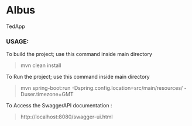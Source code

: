 # Albus
TedApp

### USAGE:

To build the project; use this command inside main directory
> mvn clean install

To Run the project; use this command inside main directory
> mvn spring-boot:run -Dspring.config.location=src/main/resources/ -Duser.timezone=GMT

To Access the SwaggerAPI documentation :
> http://localhost:8080/swagger-ui.html